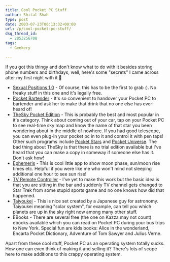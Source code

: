 ```yaml
---
title: Cool Pocket PC Stuff
author: Shital Shah
type: post
date: 2003-07-23T06:13:32+00:00
url: /p/cool-pocket-pc-stuff/
dsq_thread_id:
  - 2853256708
tags:
  - Geekery

---
```

If you got this thingy and don't know what to do with it besides storing phone numbers and birthdays, well, here's some "secrets" I came across after my first night with it 🙂

  * [Sexual Positions 1.0][1] - Of course, this has to be the first to grab :). No freaky stuff in this one and it's legally free.
  * [Pocket Bartender][2] - It's so convenient to handover your Pocket PC to bartender and ask her to make that drink that no one else has ever heard of!
  * [TheSky Pocket Edition][3] - This is probably the best and most popular in it's category. Think about coming out of your car, tap on your Pocket PC to see real-time sky map and know the name of that star you been wondering about in the middle of nowhere. If you had good telescope, you can even plug-in your pocket pc in to it and control it with pen taps! Other such programs include [Pocket Stars][4] and [Pocket Universe][5]. The bad thing about TheSky is that there is no trial edition available but I've heard that you can make a copy in someway if someone else has it. Don't ask how!
  * [Ephemeris][6] - This is cool little app to show moon phase, sun/moon rise times etc. Helpful if you were like me who won't mind not sleeping additional one hour to see sun rise!
  * [TV Remote Controller][7] - I've yet to make this work but the basic idea is that you are sitting in the bar and suddenly TV channel gets changed to Star Trek from some stupid sports game and no one knows how did that happened.
  * [Taiyoukei][8] - This is nice set created by a Japanese guy for astronomy. Taiyoukei meaning "solar system", for example, can tell you which planets are up in the sky right now among many other stuff.
  * EBooks - There are several free (the one on Kazza may not count) ebooks available which you can read on Pocket PC during your bus trips to New York. Special fun are kids books: Alice in the wonderland, Encarta Pocket Dictionary, Adventure of Tom Sawyer and Julius Verne.

Apart from these cool stuff, Pocket PC as an operating system totally sucks. How one can even think of making it and selling it? There's lots of scope here to make additions to this crappy operating system.

 [1]: http://www.pocketgear.com/software_detail.asp?id=3004
 [2]: http://www.pocketgear.com/software_detail.asp?id=3176
 [3]: http://www.bisque.com/Products/TheSkyPE/TheSkyPE.asp
 [4]: http://www.nomadelectronics.com/
 [5]: http://www.stellarmetrics.com/Software/pu2000.htm
 [6]: http://home.comcast.net/~jonsachs/#Ephemeris%201.0
 [7]: http://www.pdawin.com
 [8]: http://www.alfcen.com/pocket/
